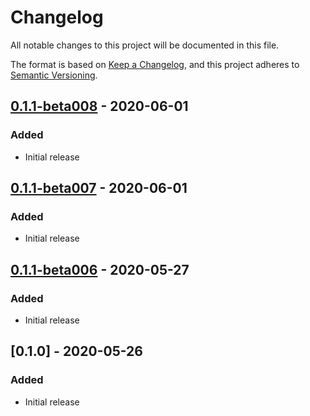 # Changelog

All notable changes to this project will be documented in this file.

The format is based on [Keep a Changelog](https://keepachangelog.com/en/1.0.0/),
and this project adheres to [Semantic Versioning](https://semver.org/spec/v2.0.0.html).

## [0.1.1-beta008] - 2020-06-01

### Added
- Initial release

## [0.1.1-beta007] - 2020-06-01

### Added
- Initial release

## [0.1.1-beta006] - 2020-05-27

### Added
- Initial release

## [0.1.0] - 2020-05-26

### Added
- Initial release

[Unreleased]: https://github.com/BinaryDefense/JsonWrapper/compare/v0.1.1-beta008...HEAD
[0.1.1-beta008]: https://github.com/BinaryDefense/JsonWrapper/compare/v0.1.0...v0.1.1-beta008
[0.1.1-beta007]: https://github.com/BinaryDefense/JsonWrapper/compare/v0.1.0...v0.1.1-beta007
[0.1.1-beta006]: https://github.com/BinaryDefense/JsonWrapper/compare/v0.1.0...v0.1.1-beta006
[0.1.0-beta005]: https://github.com/BinaryDefense/JsonWrapper/releases/tag/v0.1.0-beta005
[0.1.0-beta004]: https://github.com/BinaryDefense/JsonWrapper/releases/tag/v0.1.0-beta004
[0.1.0-beta003]: https://github.com/BinaryDefense/JsonWrapper/releases/tag/v0.1.0-beta003
[0.1.0-beta002]: https://github.com/BinaryDefense/JsonWrapper/releases/tag/v0.1.0-beta002
[0.1.0-beta001]: https://github.com/BinaryDefense/JsonWrapper/releases/tag/v0.1.0-beta001
